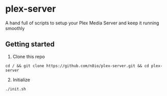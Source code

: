 # plex-server
A hand full of scripts to setup your Plex Media Server and keep it running smoothly

## Getting started

1. Clone this repo
```
cd / && git clone https://github.com/n8io/plex-server.git && cd plex-server
```
2. Initialize
```
./init.sh
```
